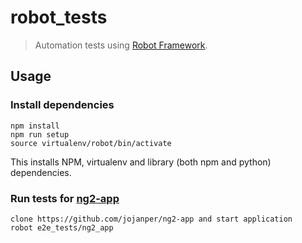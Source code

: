 # robot_tests

> Automation tests using [Robot Framework](http://robotframework.org/).

## Usage

### Install dependencies
```
npm install
npm run setup
source virtualenv/robot/bin/activate
```

This installs NPM, virtualenv and library (both npm and python) dependencies.

### Run tests for [ng2-app](https://github.com/jojanper/ng2-app)
```
clone https://github.com/jojanper/ng2-app and start application
robot e2e_tests/ng2_app
```
